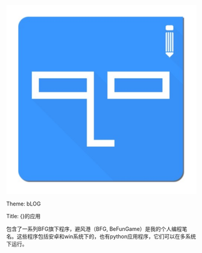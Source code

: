 ![APPS](程序.jpg)

Theme: bLOG

Title: {}的应用

包含了一系列BFG旗下程序，避风港（BFG, BeFunGame）是我的个人编程笔名。这些程序包括安卓和win系统下的，也有python应用程序，它们可以在多系统下运行。